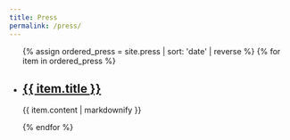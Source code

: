 ```yaml
---
title: Press
permalink: /press/
---
```


<ul>
    {% assign ordered_press = site.press | sort: 'date' | reverse %}
    {% for item in ordered_press %}
        <li>
            <h2><a href="{{ item.url | relative_url }}">{{ item.title }}</a></h2>
            <p>{{ item.content | markdownify }}</p>
        </li>
    {% endfor %}
</ul>
